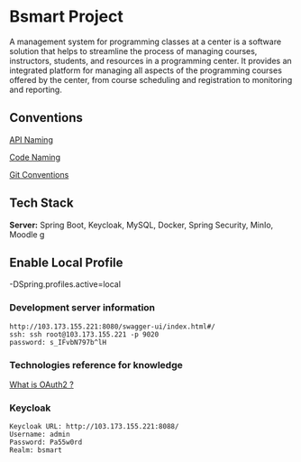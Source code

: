 # Bsmart Project

A management system for programming classes at a center is a software solution that helps to streamline the process of
managing courses, instructors, students, and resources in a programming center. It provides an integrated platform for
managing all aspects of the programming courses offered by the center, from course scheduling and registration to
monitoring and reporting.

## Conventions

[API Naming](https://restfulapi.net/resource-naming/)

[Code Naming](https://www.tutorialspoint.com/why-we-should-follow-the-naming-conventions-in-java#:~:text=In%20Java%2C%20class%20names%20generally,of%20each%20separate%20word%20capitalized.)

[Git Conventions](https://viblo.asia/p/lam-the-nao-de-viet-conventional-commits-cho-de-su-dung-07LKXbb2lV4)

## Tech Stack

**Server:** Spring Boot, Keycloak, MySQL, Docker, Spring Security, MinIo, Moodle
g

## Enable Local Profile

-DSpring.profiles.active=local

### Development server information

```
http://103.173.155.221:8080/swagger-ui/index.html#/ 
ssh: ssh root@103.173.155.221 -p 9020
password: s_IFvbN797b^lH

```

### Technologies reference for knowledge

[What is OAuth2 ?](https://auth0.com/intro-to-iam/what-is-oauth-2#:~:text=OAuth%202.0%2C%20which%20stands%20for,industry%20standard%20for%20online%20authorization.)

### Keycloak

```
Keycloak URL: http://103.173.155.221:8088/ 
Username: admin
Password: Pa55w0rd  
Realm: bsmart              
```















































